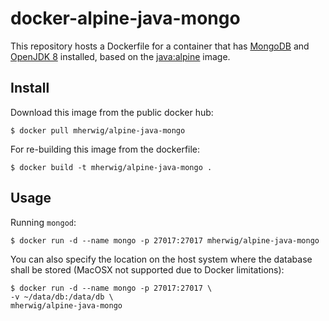 # docker-alpine-java-mongo

This repository hosts a Dockerfile for a container that has [MongoDB](https://www.mongodb.org) and [OpenJDK 8](http://openjdk.java.net/) installed, based on the [java:alpine](https://hub.docker.com/r/_/java/) image.

## Install

Download this image from the public docker hub:

	$ docker pull mherwig/alpine-java-mongo

For re-building this image from the dockerfile:

	$ docker build -t mherwig/alpine-java-mongo .

## Usage

Running `mongod`:

	$ docker run -d --name mongo -p 27017:27017 mherwig/alpine-java-mongo

You can also specify the location on the host system where the database shall be stored (MacOSX not supported due to Docker limitations):

    $ docker run -d --name mongo -p 27017:27017 \
    -v ~/data/db:/data/db \
    mherwig/alpine-java-mongo
